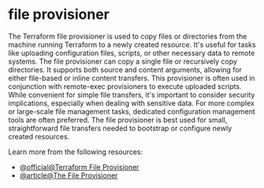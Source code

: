 # file provisioner

The Terraform file provisioner is used to copy files or directories from the machine running Terraform to a newly created resource. It's useful for tasks like uploading configuration files, scripts, or other necessary data to remote systems. The file provisioner can copy a single file or recursively copy directories. It supports both source and content arguments, allowing for either file-based or inline content transfers. This provisioner is often used in conjunction with remote-exec provisioners to execute uploaded scripts. While convenient for simple file transfers, it's important to consider security implications, especially when dealing with sensitive data. For more complex or large-scale file management tasks, dedicated configuration management tools are often preferred. The file provisioner is best used for small, straightforward file transfers needed to bootstrap or configure newly created resources.

Learn more from the following resources:

- [@official@Terraform File Provisioner](https://developer.hashicorp.com/terraform/language/resources/provisioners/file)
- [@article@The File Provisioner](https://learning-ocean.com/tutorials/terraform/terraform-file-provisioner/)